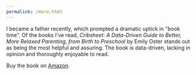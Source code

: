```yaml
---
permalink: /more.html
---
```


I became a father recently, which prompted a dramatic uptick in "book time". Of the books I've read, *Cribsheet: A Data-Driven Guide to Better, More Relaxed Parenting, from Birth to Preschool* by Emily Oster stands out as being the most helpful and assuring. The book is data-driven, lacking in opinion and thoroughly enjoyable to read.

Buy the book on [Amazon](https://www.amazon.com/Cribsheet-Data-Driven-Relaxed-Parenting-Preschool/dp/0525559256).
